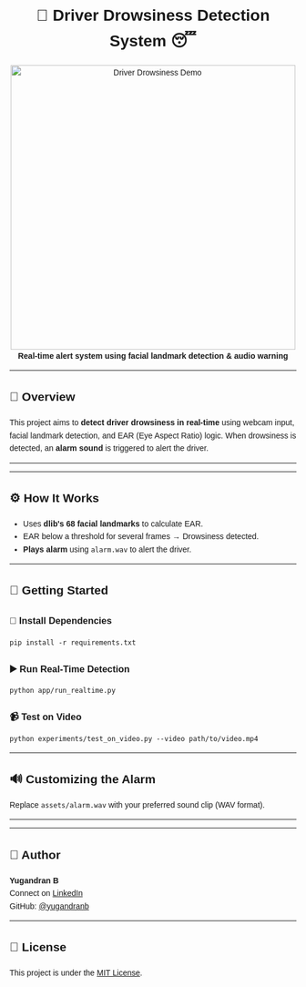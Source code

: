 <!DOCTYPE html>
<html lang="en">
<head>
  <meta charset="UTF-8">
  <meta name="viewport" content="width=device-width, initial-scale=1.0">
  <title>Driver Drowsiness Detection - README</title>
</head>
<body style="font-family: Arial, sans-serif; line-height: 1.6; padding: 2rem;">

  <h1 align="center">🚗 Driver Drowsiness Detection System 😴</h1>
  <p align="center">
    <img src="demo.gif" alt="Driver Drowsiness Demo" width="500"/><br/>
    <strong>Real-time alert system using facial landmark detection & audio warning</strong>
  </p>

  <hr/>

  <h2>📌 Overview</h2>
  <p>This project aims to <strong>detect driver drowsiness in real-time</strong> using webcam input, facial landmark detection, and EAR (Eye Aspect Ratio) logic. When drowsiness is detected, an <strong>alarm sound</strong> is triggered to alert the driver.</p>

  <hr/>



  <hr/>

  <h2>⚙️ How It Works</h2>
  <ul>
    <li>Uses <strong>dlib's 68 facial landmarks</strong> to calculate EAR.</li>
    <li>EAR below a threshold for several frames → Drowsiness detected.</li>
    <li><strong>Plays alarm</strong> using <code>alarm.wav</code> to alert the driver.</li>
  </ul>

  <hr/>

  <h2>🚀 Getting Started</h2>
  <h3>🔧 Install Dependencies</h3>
  <pre><code>pip install -r requirements.txt</code></pre>


  <h3>▶️ Run Real-Time Detection</h3>
  <pre><code>python app/run_realtime.py</code></pre>

  <h3>📹 Test on Video</h3>
  <pre><code>python experiments/test_on_video.py --video path/to/video.mp4</code></pre>

  <hr/>

  <h2>🔊 Customizing the Alarm</h2>
  <p>Replace <code>assets/alarm.wav</code> with your preferred sound clip (WAV format).</p>

  <hr/>


  <hr/>

  <h2>👤 Author</h2>
  <p>
    <strong>Yugandran B</strong><br/>
    Connect on <a href="https://www.linkedin.com/in/yugandran-b/" target="_blank">LinkedIn</a><br/>
    GitHub: <a href="https://github.com/yugandranb" target="_blank">@yugandranb</a>
  </p>

  <hr/>

  <h2>📄 License</h2>
  <p>This project is under the <a href="LICENSE">MIT License</a>.</p>

</body>
</html>
